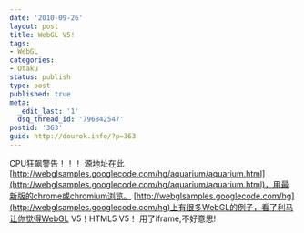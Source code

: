 ```yaml
---
date: '2010-09-26'
layout: post
title: WebGL V5!
tags:
- WebGL
categories:
- Otaku
status: publish
type: post
published: true
meta:
  _edit_last: '1'
  dsq_thread_id: '796842547'
postid: '363'
guid: http://dourok.info/?p=363
---
```

CPU狂飙警告！！！
源地址在此[http://webglsamples.googlecode.com/hg/aquarium/aquarium.html](http://webglsamples.googlecode.com/hg/aquarium/aquarium.html)，用最新版的chrome或chromium浏览。
[http://webglsamples.googlecode.com/hg](http://webglsamples.googlecode.com/hg)上有很多WebGL的例子，看了利马让你觉得WebGL
V5！HTML5 V5！ 用了iframe,不好意思!
